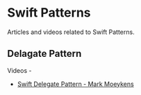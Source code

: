 # Swift Patterns

Articles and videos related to Swift Patterns.

## Delagate Pattern
Videos -
* [Swift Delegate Pattern - Mark Moeykens](https://www.youtube.com/watch?v=RNtkg0az_Os&list=PLVQc6-sgPXQXaKFg1UGU-PsHM9SwZOAxJ)
